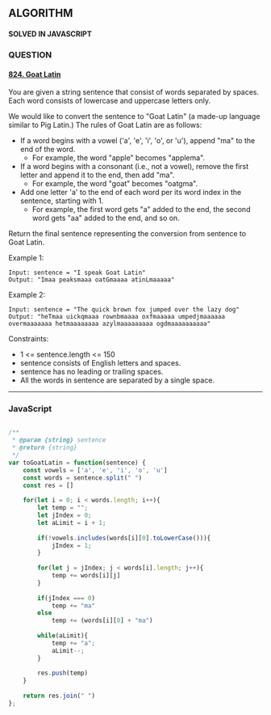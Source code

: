 ## ALGORITHM

#### SOLVED IN JAVASCRIPT
### QUESTION

#### [824. Goat Latin](https://leetcode.com/problems/goat-latin/)

You are given a string sentence that consist of words separated by spaces. Each word consists of lowercase and uppercase letters only.

We would like to convert the sentence to "Goat Latin" (a made-up language similar to Pig Latin.) The rules of Goat Latin are as follows:

* If a word begins with a vowel ('a', 'e', 'i', 'o', or 'u'), append "ma" to the end of the word.
  * For example, the word "apple" becomes "applema".
* If a word begins with a consonant (i.e., not a vowel), remove the first letter and append it to the end, then add "ma".
  * For example, the word "goat" becomes "oatgma".
* Add one letter 'a' to the end of each word per its word index in the sentence, starting with 1.
  * For example, the first word gets "a" added to the end, the second word gets "aa" added to the end, and so on.

Return the final sentence representing the conversion from sentence to Goat Latin.

Example 1:

```
Input: sentence = "I speak Goat Latin"
Output: "Imaa peaksmaaa oatGmaaaa atinLmaaaaa"
```

Example 2:

```
Input: sentence = "The quick brown fox jumped over the lazy dog"
Output: "heTmaa uickqmaaa rownbmaaaa oxfmaaaaa umpedjmaaaaaa overmaaaaaaa hetmaaaaaaaa azylmaaaaaaaaa ogdmaaaaaaaaaa"
```

Constraints:

* 1 <= sentence.length <= 150
* sentence consists of English letters and spaces.
* sentence has no leading or trailing spaces.
* All the words in sentence are separated by a single space.

-----

### JavaScript

```js

/**
 * @param {string} sentence
 * @return {string}
 */
var toGoatLatin = function(sentence) {
    const vowels = ['a', 'e', 'i', 'o', 'u']
    const words = sentence.split(" ")
    const res = []
    
    for(let i = 0; i < words.length; i++){
        let temp = "";
        let jIndex = 0;
        let aLimit = i + 1;
        
        if(!vowels.includes(words[i][0].toLowerCase())){
            jIndex = 1;
        }
        
        for(let j = jIndex; j < words[i].length; j++){
            temp += words[i][j]
        }
        
        if(jIndex === 0)
            temp += "ma"
        else
            temp += (words[i][0] + "ma")
        
        while(aLimit){
            temp += "a";
            aLimit--;
        }
        
        res.push(temp)
    }
    
    return res.join(" ")
};

```
